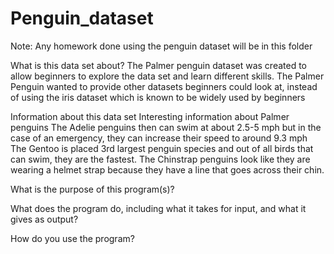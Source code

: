 # Penguin_dataset
Note:
  Any homework done using the penguin dataset will be in this folder 

What is this data set about?
	The Palmer penguin dataset was created to allow beginners to explore the data set and learn different skills. The Palmer Penguin wanted to provide other datasets beginners could look at, instead of using the     iris dataset which is known to be widely used by beginners 

Information about this data set
	Interesting information about Palmer penguins 
	The Adelie penguins then can swim at about 2.5-5 mph but in the case of an emergency, they can increase their speed to around 9.3 mph 
	The Gentoo is placed 3rd largest penguin species and out of all birds that can swim, they are the fastest. 
	The Chinstrap penguins look like they are wearing a helmet strap because they have a line that goes across their chin. 


What is the purpose of this program(s)?

What does the program do, including what it takes for input, and what it gives as output?

How do you use the program?
